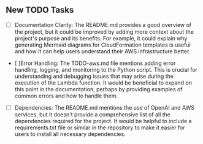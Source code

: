 ## New TODO Tasks
- [ ] Documentation Clarity: The README.md provides a good overview of the project, but it could be improved by adding more context about the project's purpose and its benefits. For example, it could explain why generating Mermaid diagrams for CloudFormation templates is useful and how it can help users understand their AWS infrastructure better.
- [ ]Error Handling: The TODO-aws.md file mentions adding error handling, logging, and monitoring to the Python script. This is crucial for understanding and debugging issues that may arise during the execution of the Lambda function. It would be beneficial to expand on this point in the documentation, perhaps by providing examples of common errors and how to handle them.
- [ ] Dependencies: The README.md mentions the use of OpenAI and AWS services, but it doesn't provide a comprehensive list of all the dependencies required for the project. It would be helpful to include a requirements.txt file or similar in the repository to make it easier for users to install all necessary dependencies.

